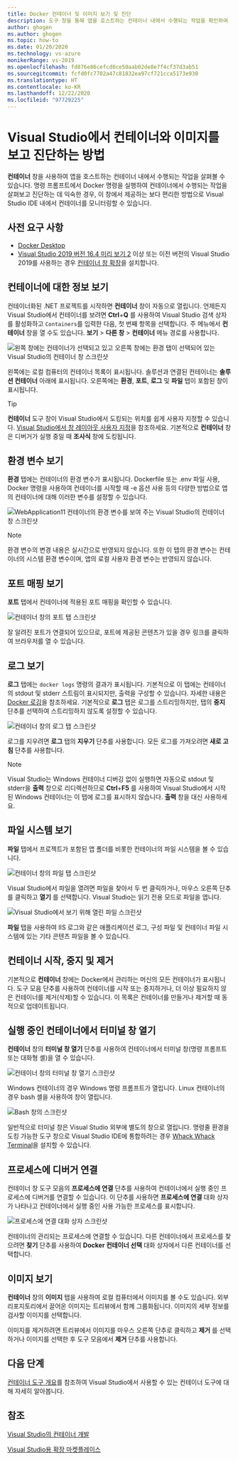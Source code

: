 ```yaml
---
title: Docker 컨테이너 및 이미지 보기 및 진단
description: 도구 창을 통해 앱을 호스트하는 컨테이너 내에서 수행되는 작업을 확인하여 Visual Studio에서 컨테이너 기반 앱을 디버그하고 진단하는 기능을 향상하는 방법을 설명합니다.
author: ghogen
ms.author: ghogen
ms.topic: how-to
ms.date: 01/20/2020
ms.technology: vs-azure
monikerRange: vs-2019
ms.openlocfilehash: fd876e86cefcd0ce50aab02de8e7f4cf37d3ab51
ms.sourcegitcommit: fcfd0fc7702a47c81832ea97cf721cca5173e930
ms.translationtype: HT
ms.contentlocale: ko-KR
ms.lasthandoff: 12/22/2020
ms.locfileid: "97729225"
---
```

# <a name="how-to-view-and-diagnose-containers-and-images-in-visual-studio"></a>Visual Studio에서 컨테이너와 이미지를 보고 진단하는 방법

**컨테이너** 창을 사용하여 앱을 호스트하는 컨테이너 내에서 수행되는 작업을 살펴볼 수 있습니다. 명령 프롬프트에서 Docker 명령을 실행하여 컨테이너에서 수행되는 작업을 살펴보고 진단하는 데 익숙한 경우, 이 창에서 제공하는 보다 편리한 방법으로 Visual Studio IDE 내에서 컨테이너를 모니터링할 수 있습니다.

## <a name="prerequisites"></a>사전 요구 사항

- [Docker Desktop](https://hub.docker.com/editions/community/docker-ce-desktop-windows)
- [Visual Studio 2019 버전 16.4 미리 보기 2](https://visualstudio.microsoft.com/downloads) 이상 또는 이전 버전의 Visual Studio 2019를 사용하는 경우 [컨테이너 창 확장](https://marketplace.visualstudio.com/items?itemName=ms-azuretools.vs-containers-tools-extensions)을 설치합니다.

## <a name="view-information-about-your-containers"></a>컨테이너에 대한 정보 보기

컨테이너화된 .NET 프로젝트를 시작하면 **컨테이너** 창이 자동으로 열립니다. 언제든지 Visual Studio에서 컨테이너를 보려면 **Ctrl**+**Q** 를 사용하여 Visual Studio 검색 상자를 활성화하고 `Containers`를 입력한 다음, 첫 번째 항목을 선택합니다. 주 메뉴에서 **컨테이너** 창을 열 수도 있습니다. **보기** > **다른 창** > **컨테이너** 메뉴 경로를 사용합니다.  

![왼쪽 창에는 컨테이너가 선택되고 있고 오른쪽 창에는 환경 탭이 선택되어 있는 Visual Studio의 컨테이너 창 스크린샷](media/view-and-diagnose-containers/container-window.png)

왼쪽에는 로컬 컴퓨터의 컨테이너 목록이 표시됩니다. 솔루션과 연결된 컨테이너는 **솔루션 컨테이너** 아래에 표시됩니다. 오른쪽에는 **환경**, **포트**, **로그** 및 **파일** 탭이 포함된 창이 표시됩니다.

> [!TIP]
> **컨테이너** 도구 창이 Visual Studio에서 도킹되는 위치를 쉽게 사용자 지정할 수 있습니다. [Visual Studio에서 창 레이아웃 사용자 지정](../ide/customizing-window-layouts-in-visual-studio.md)을 참조하세요. 기본적으로 **컨테이너** 창은 디버거가 실행 중일 때 **조사식** 창에 도킹됩니다.

## <a name="view-environment-variables"></a>환경 변수 보기

**환경** 탭에는 컨테이너의 환경 변수가 표시됩니다. Dockerfile 또는 .env 파일 사용, Docker 명령을 사용하여 컨테이너를 시작할 때 -e 옵션 사용 등의 다양한 방법으로 앱의 컨테이너에 대해 이러한 변수를 설정할 수 있습니다.

![WebApplication11 컨테이너의 환경 변수를 보여 주는 Visual Studio의 컨테이너 창 스크린샷](media/view-and-diagnose-containers/containers-environment-vars.png)

> [!NOTE]
> 환경 변수의 변경 내용은 실시간으로 반영되지 않습니다. 또한 이 탭의 환경 변수는 컨테이너의 시스템 환경 변수이며, 앱의 로컬 사용자 환경 변수는 반영되지 않습니다.

## <a name="view-port-mappings"></a>포트 매핑 보기

**포트** 탭에서 컨테이너에 적용된 포트 매핑을 확인할 수 있습니다.

![컨테이너 창의 포트 탭 스크린샷](media/view-and-diagnose-containers/containers-ports.png)

잘 알려진 포트가 연결되어 있으므로, 포트에 제공된 콘텐츠가 있을 경우 링크를 클릭하여 브라우저를 열 수 있습니다.

## <a name="view-logs"></a>로그 보기

**로그** 탭에는 `docker logs` 명령의 결과가 표시됩니다. 기본적으로 이 탭에는 컨테이너의 stdout 및 stderr 스트림이 표시되지만, 출력을 구성할 수 있습니다. 자세한 내용은 [Docker 로깅](https://docs.docker.com/config/containers/logging/)을 참조하세요.  기본적으로 **로그** 탭은 로그를 스트리밍하지만, 탭의 **중지** 단추를 선택하여 스트리밍하지 않도록 설정할 수 있습니다.

![컨테이너 창의 로그 탭 스크린샷](media/view-and-diagnose-containers/containers-logs.png)

로그를 지우려면 **로그** 탭의 **지우기** 단추를 사용합니다.  모든 로그를 가져오려면 **새로 고침** 단추를 사용합니다.

> [!NOTE]
> Visual Studio는 Windows 컨테이너 디버깅 없이 실행하면 자동으로 stdout 및 stderr을 **출력** 창으로 리디렉션하므로 **Ctrl**+**F5** 를 사용하여 Visual Studio에서 시작된 Windows 컨테이너는 이 탭에 로그를 표시하지 않습니다. **출력** 창을 대신 사용하세요.

## <a name="view-the-filesystem"></a>파일 시스템 보기

**파일** 탭에서 프로젝트가 포함된 앱 폴더를 비롯한 컨테이너의 파일 시스템을 볼 수 있습니다.

![컨테이너 창의 파일 탭 스크린샷](media/view-and-diagnose-containers/container-filesystem.png)

Visual Studio에서 파일을 열려면 파일을 찾아서 두 번 클릭하거나, 마우스 오른쪽 단추를 클릭하고 **열기** 를 선택합니다. Visual Studio는 읽기 전용 모드로 파일을 엽니다.

![Visual Studio에서 보기 위해 열린 파일 스크린샷](media/view-and-diagnose-containers/container-file-open.png)

**파일** 탭을 사용하여 IIS 로그와 같은 애플리케이션 로그, 구성 파일 및 컨테이너 파일 시스템에 있는 기타 콘텐츠 파일을 볼 수 있습니다.

## <a name="start-stop-and-remove-containers"></a>컨테이너 시작, 중지 및 제거

기본적으로 **컨테이너** 창에는 Docker에서 관리하는 머신의 모든 컨테이너가 표시됩니다. 도구 모음 단추를 사용하여 컨테이너를 시작 또는 중지하거나, 더 이상 필요하지 않은 컨테이너를 제거(삭제)할 수 있습니다.  이 목록은 컨테이너를 만들거나 제거할 때 동적으로 업데이트됩니다.

## <a name="open-a-terminal-window-in-a-running-container"></a>실행 중인 컨테이너에서 터미널 창 열기

**컨테이너** 창의 **터미널 창 열기** 단추를 사용하여 컨테이너에서 터미널 창(명령 프롬프트 또는 대화형 셸)을 열 수 있습니다.

![컨테이너 창의 터미널 창 열기 스크린샷](media/view-and-diagnose-containers/containers-open-terminal-window.png)

Windows 컨테이너의 경우 Windows 명령 프롬프트가 열립니다. Linux 컨테이너의 경우 bash 셸을 사용하여 창이 열립니다.

![Bash 창의 스크린샷](media/view-and-diagnose-containers/container-bash-window.png)

일반적으로 터미널 창은 Visual Studio 외부에 별도의 창으로 열립니다. 명령줄 환경을 도킹 가능한 도구 창으로 Visual Studio IDE에 통합하려는 경우 [Whack Whack Terminal](https://marketplace.visualstudio.com/items?itemName=DanielGriffen.WhackWhackTerminal)을 설치할 수 있습니다.

## <a name="attach-the-debugger-to-a-process"></a>프로세스에 디버거 연결

컨테이너 창 도구 모음의 **프로세스에 연결** 단추를 사용하여 컨테이너에서 실행 중인 프로세스에 디버거를 연결할 수 있습니다. 이 단추를 사용하면 **프로세스에 연결** 대화 상자가 나타나고 컨테이너에서 실행 중인 사용 가능한 프로세스를 표시합니다.  

![프로세스에 연결 대화 상자 스크린샷](media/view-and-diagnose-containers/containers-attach-to-process.jpg)

컨테이너의 관리되는 프로세스에 연결할 수 있습니다. 다른 컨테이너에서 프로세스를 찾으려면 **찾기** 단추를 사용하여 **Docker 컨테이너 선택** 대화 상자에서 다른 컨테이너를 선택합니다.

## <a name="viewing-images"></a>이미지 보기

**컨테이너** 창의 **이미지** 탭을 사용하여 로컬 컴퓨터에서 이미지를 볼 수도 있습니다. 외부 리포지토리에서 끌어온 이미지는 트리뷰에서 함께 그룹화됩니다. 이미지의 세부 정보를 검사할 이미지를 선택합니다.

이미지를 제거하려면 트리뷰에서 이미지를 마우스 오른쪽 단추로 클릭하고 **제거** 를 선택하거나 이미지를 선택한 후 도구 모음에서 **제거** 단추를 사용합니다.

## <a name="next-steps"></a>다음 단계

[컨테이너 도구 개요](overview.md)를 참조하여 Visual Studio에서 사용할 수 있는 컨테이너 도구에 대해 자세히 알아봅니다.

## <a name="see-also"></a>참조

[Visual Studio의 컨테이너 개발](./index.yml)

[Visual Studio용 확장 마켓플레이스](https://marketplace.visualstudio.com/)